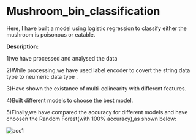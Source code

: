 # Mushroom_bin_classification
Here, I have built a model using logistic regression to classify either the mushroom is poisonous or eatable.

**Description:**

1)we have processed and analysed the data

2)While processing,we have used label encoder to covert the string data type to neumeric data type .

3)Have shown the existance of multi-colinearity with different features.

4)Built different models to choose the best model.

5)Finally,we have compared the accuracy for different models and have choosen the Random Forest(with 100% accuracy),as shown below:




![acc1](https://user-images.githubusercontent.com/81233167/112191336-ea75c080-8c2b-11eb-99d6-fff4f52551ef.png)
